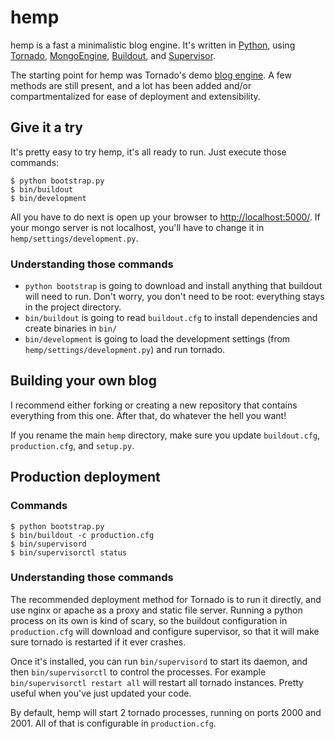 # hemp

hemp is a fast a minimalistic blog engine. It's written in [Python](http://www.python.org/), using [Tornado](http://tornadoweb.org/), [MongoEngine](http://mongoengine.org/), [Buildout](http://buildout.org/), and [Supervisor](http://supervisord.org/).

The starting point for hemp was Tornado's demo [blog engine](https://github.com/facebook/tornado/tree/master/demos/blog). A few methods are still present, and a lot has been added and/or compartmentalized for ease of deployment and extensibility.


## Give it a try

It's pretty easy to try hemp, it's all ready to run. Just execute those commands:

	$ python bootstrap.py
	$ bin/buildout
	$ bin/development
	
All you have to do next is open up your browser to [http://localhost:5000/](http://localhost:5000/). If your mongo server is not localhost, you'll have to change it in `hemp/settings/development.py`.

### Understanding those commands

* `python bootstrap` is going to download and install anything that buildout will need to run. Don't worry, you don't need to be root: everything stays in the project directory.
* `bin/buildout` is going to read `buildout.cfg` to install dependencies and create binaries in `bin/`
* `bin/development` is going to load the development settings (from `hemp/settings/development.py`) and run tornado.


## Building your own blog

I recommend either forking or creating a new repository that contains everything from this one. After that, do whatever the hell you want!

If you rename the main `hemp` directory, make sure you update `buildout.cfg`, `production.cfg`, and `setup.py`.

## Production deployment

### Commands

	$ python bootstrap.py
	$ bin/buildout -c production.cfg
	$ bin/supervisord
	$ bin/supervisorctl status
	
### Understanding those commands

The recommended deployment method for Tornado is to run it directly, and use nginx or apache as a proxy and static file server. Running a python process on its own is kind of scary, so the buildout configuration in `production.cfg` will download and configure supervisor, so that it will make sure tornado is restarted if it ever crashes.

Once it's installed, you can run `bin/supervisord` to start its daemon, and then `bin/supervisorctl` to control the processes. For example `bin/supervisorctl restart all` will restart all tornado instances. Pretty useful when you've just updated your code.

By default, hemp will start 2 tornado processes, running on ports 2000 and 2001. All of that is configurable in `production.cfg`.